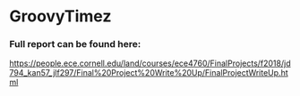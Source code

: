 # GroovyTimez

### Full report can be found here:

https://people.ece.cornell.edu/land/courses/ece4760/FinalProjects/f2018/jd794_kan57_jlf297/Final%20Project%20Write%20Up/FinalProjectWriteUp.html

